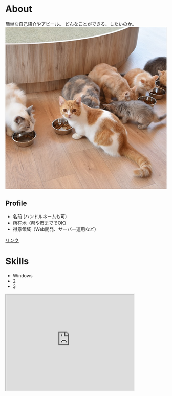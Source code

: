 # About
簡単な自己紹介やアピール。
どんなことができる、したいのか。
![猫の写真](DSC_1452-2.jpg)
## Profile
- 名前 (ハンドルネームも可)
- 所在地（県や市まででOK）
- 得意領域（Web開発、サーバー運用など）

[リンク](https://nnn.ed.nico)

# Skills
- Windows
- 2
- 3

<iframe src="https://www.openprocessing.org/sketch/922102/embed/" width="400" height="300"></iframe>
